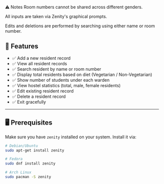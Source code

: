 ⚠️ Notes
Room numbers cannot be shared across different genders.

All inputs are taken via Zenity's graphical prompts.

Edits and deletions are performed by searching using either name or room number.
## 🧰 Features

- ✅ Add a new resident record  
- ✅ View all resident records  
- ✅ Search resident by name or room number  
- ✅ Display total residents based on diet (Vegetarian / Non-Vegetarian)  
- ✅ Show number of students under each warden  
- ✅ View hostel statistics (total, male, female residents)  
- ✅ Edit existing resident record  
- ✅ Delete a resident record  
- ✅ Exit gracefully

---

## 🖥️ Prerequisites

Make sure you have `zenity` installed on your system. Install it via:

```bash
# Debian/Ubuntu
sudo apt-get install zenity

# Fedora
sudo dnf install zenity

# Arch Linux
sudo pacman -S zenity


